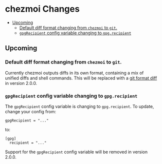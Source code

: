 # chezmoi Changes

<!--- toc --->
* [Upcoming](#upcoming)
  * [Default diff format changing from `chezmoi` to `git`.](#default-diff-format-changing-from-chezmoi-to-git)
  * [`gpgRecipient` config variable changing to `gpg.recipient`](#gpgrecipient-config-variable-changing-to-gpgrecipient)

## Upcoming

### Default diff format changing from `chezmoi` to `git`.

Currently chezmoi outputs diffs in its own format, containing a mix of unified
diffs and shell commands. This will be replaced with a [git format
diff](https://git-scm.com/docs/diff-format) in version 2.0.0.

### `gpgRecipient` config variable changing to `gpg.recipient`

The `gpgRecipient` config variable is changing to `gpg.recipient`. To update,
change your config from:

    gpgRecipient = "..."

to:

    [gpg]
      recipient = "..."

Support for the `gpgRecipient` config variable will be removed in version 2.0.0.
